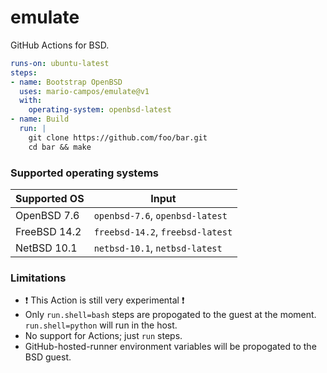 # emulate

GitHub Actions for BSD.

```yaml
runs-on: ubuntu-latest
steps:
- name: Bootstrap OpenBSD
  uses: mario-campos/emulate@v1
  with:
    operating-system: openbsd-latest
- name: Build
  run: |
    git clone https://github.com/foo/bar.git
    cd bar && make
```

### Supported operating systems

| Supported OS  | Input |
| ------------- | ----- |
| OpenBSD 7.6   |`openbsd-7.6`, `openbsd-latest`  |
| FreeBSD 14.2  |`freebsd-14.2`, `freebsd-latest` |
| NetBSD 10.1   |`netbsd-10.1`, `netbsd-latest`   |

### Limitations
- :heavy_exclamation_mark: This Action is still very experimental :heavy_exclamation_mark:
- Only `run.shell=bash` steps are propogated to the guest at the moment. `run.shell=python` will run in the host.
- No support for Actions; just `run` steps.
- GitHub-hosted-runner environment variables will be propogated to the BSD guest.